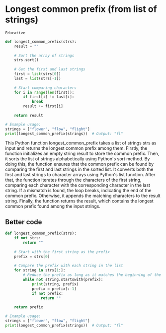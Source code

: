 # Longest common prefix (from list of strings)
`Educative`

```python
def longest_common_prefix(strs):
    result = ""
    
    # Sort the array of strings
    strs.sort()
    
    # Get the first and last strings
    first = list(strs[0])
    last = list(strs[-1])
    
    # Start comparing characters
    for i in range(len(first)):
        if first[i] != last[i]:
            break
        result += first[i]
    
    return result

# Example usage:
strings = ["flower", "flow", "flight"]
print(longest_common_prefix(strings))  # Output: "fl"
```

This Python function longest_common_prefix takes a list of strings strs as input and returns the longest common prefix among them. Firstly, the function initializes an empty string result to store the common prefix. Then, it sorts the list of strings alphabetically using Python's sort method. By doing this, the function ensures that the common prefix can be found by comparing the first and last strings in the sorted list. It converts both the first and last strings to character arrays using Python's list function. After that, the function iterates through the characters of the first string, comparing each character with the corresponding character in the last string. If a mismatch is found, the loop breaks, indicating the end of the common prefix. Otherwise, it appends the matching characters to the result string. Finally, the function returns the result, which contains the longest common prefix found among the input strings.

## Better code

```python
def longest_common_prefix(strs):
    if not strs:
        return ""
    
    # Start with the first string as the prefix
    prefix = strs[0]
    
    # Compare the prefix with each string in the list
    for string in strs[1:]:
        # Reduce the prefix as long as it matches the beginning of the string
        while not string.startswith(prefix):
            print(string, prefix)
            prefix = prefix[:-1]
            if not prefix:
                return ""
    
    return prefix

# Example usage:
strings = ["flower", "flow", "flight"]
print(longest_common_prefix(strings))  # Output: "fl"
```